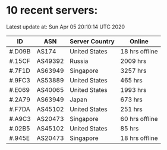 # 10 recent servers:

Latest update at: Sun Apr 05 20:10:14 UTC 2020

| ID | ASN | Server Country | Online |
| -- | --- | -------------- | ------ |
| #.D09B | AS174 | United States | 18 hrs offline |
| #.15CF | AS49392 | Russia | 2009 hrs |
| #.7F1D | AS63949 | Singapore | 3257 hrs |
| #.9FC3 | AS53889 | United States | 465 hrs |
| #.E069 | AS40065 | United States | 1993 hrs |
| #.2A79 | AS63949 | Japan | 673 hrs |
| #.F7DA | AS45102 | United States | 251 hrs |
| #.A9C3 | AS20473 | Singapore | 60 hrs offline |
| #.02B5 | AS45102 | United States | 85 hrs |
| #.945E | AS20473 | Singapore | 18 hrs offline |


